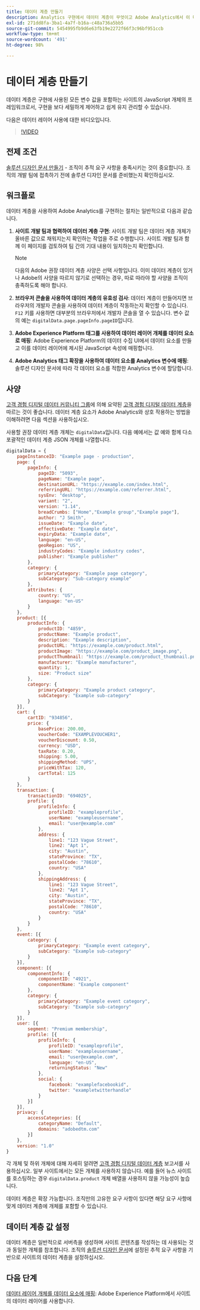 ```yaml
---
title: 데이터 계층 만들기
description: Analytics 구현에서 데이터 계층이 무엇이고 Adobe Analytics에서 이 데이터 계층을 사용하여 변수를 매핑하는 방법을 알아봅니다.
exl-id: 271dd8fa-3ba1-4a7f-b16a-c48a736a5bb5
source-git-commit: 5454995fb9d6e63fb19e2272f66f3c96bf951ccb
workflow-type: tm+mt
source-wordcount: '491'
ht-degree: 98%

---
```


# 데이터 계층 만들기

데이터 계층은 구현에 사용된 모든 변수 값을 포함하는 사이트의 JavaScript 개체의 프레임워크로서, 구현을 보다 세밀하게 제어하고 쉽게 유지 관리할 수 있습니다.

다음은 데이터 레이어 사용에 대한 비디오입니다.

>[!VIDEO](https://video.tv.adobe.com/v/28775/?quality=12)

## 전제 조건

[솔루션 디자인 문서 만들기](solution-design.md) - 조직이 추적 요구 사항을 충족시키는 것이 중요합니다. 조직의 개발 팀에 접촉하기 전에 솔루션 디자인 문서를 준비했는지 확인하십시오.

## 워크플로

데이터 계층을 사용하여 Adobe Analytics를 구현하는 절차는 일반적으로 다음과 같습니다.

1. **사이트 개발 팀과 협력하여 데이터 계층 구현**: 사이트 개발 팀은 데이터 계층 개체가 올바른 값으로 채워지는지 확인하는 작업을 주로 수행합니다. 사이트 개발 팀과 함께 이 페이지를 검토하여 팀 간의 기대 내용이 일치하는지 확인합니다.

   >[!NOTE]
   >
   >다음의 Adobe 권장 데이터 계층 사양은 선택 사항입니다. 이미 데이터 계층이 있거나 Adobe의 사양을 따르지 않기로 선택하는 경우, 따로 따라야 할 사양을 조직이 충족하도록 해야 합니다.
1. **브라우저 콘솔을 사용하여 데이터 계층의 유효성 검사**: 데이터 계층이 만들어지면 브라우저의 개발자 콘솔을 사용하여 데이터 계층이 작동하는지 확인할 수 있습니다. `F12` 키를 사용하면 대부분의 브라우저에서 개발자 콘솔을 열 수 있습니다. 변수 값의 예는 `digitalData.page.pageInfo.pageID`입니다.
1. **Adobe Experience Platform 태그를 사용하여 데이터 레이어 개체를 데이터 요소로 매핑**: Adobe Experience Platform의 데이터 수집 UI에서 데이터 요소를 만들고 이를 데이터 레이어에 제시된 JavaScript 속성에 매핑합니다.
1. **Adobe Analytics 태그 확장을 사용하여 데이터 요소를 Analytics 변수에 매핑**: 솔루션 디자인 문서에 따라 각 데이터 요소를 적합한 Analytics 변수에 할당합니다.

## 사양

[고객 경험 디지털 데이터 커뮤니티 그룹](https://www.w3.org/community/custexpdata/)에 의해 요약된 [고객 경험 디지털 데이터 계층](https://www.w3.org/2013/12/ceddl-201312.pdf)을 따르는 것이 좋습니다. 데이터 계층 요소가 Adobe Analytics와 상호 작용하는 방법을 이해하려면 다음 섹션을 사용하십시오.

사용할 권장 데이터 계층 개체는 `digitalData`입니다. 다음 예에서는 값 예와 함께 다소 포괄적인 데이터 계층 JSON 개체를 나열합니다.

```js
digitalData = {
    pageInstanceID: "Example page - production",
    page: {
        pageInfo: {
            pageID: "5093",
            pageName: "Example page",
            destinationURL: "https://example.com/index.html",
            referringURL: "https://example.com/referrer.html",
            sysEnv: "desktop",
            variant: "2",
            version: "1.14",
            breadCrumbs: ["Home","Example group","Example page"],
            author: "J Smith",
            issueDate: "Example date",
            effectiveDate: "Example date",
            expiryData: "Example date",
            language: "en-US",
            geoRegion: "US",
            industryCodes: "Example industry codes",
            publisher: "Example publisher"
        },
        category: {
            primaryCategory: "Example page category",
            subCategory: "Sub-category example"
        },
        attributes: {
            country: "US",
            language: "en-US"
        }
    },
    product: [{
        productInfo: {
            productID: "4859",
            productName: "Example product",
            description: "Example description",
            productURL: "https://example.com/product.html",
            productImage: "https://example.com/product_image.png",
            productThumbnail: "https://example.com/product_thumbnail.png",
            manufacturer: "Example manufacturer",
            quantity: 1,
            size: "Product size"
        },
        category: {
            primaryCategory: "Example product category",
            subCategory: "Example sub-category"
        }
    }],
    cart: {
        cartID: "934856",
        price: {
            basePrice: 200.00,
            voucherCode: "EXAMPLEVOUCHER1",
            voucherDiscount: 0.50,
            currency: "USD",
            taxRate: 0.20,
            shipping: 5.00,
            shippingMethod: "UPS",
            priceWithTax: 120,
            cartTotal: 125
        }
    },
    transaction: {
        transactionID: "694025",
        profile: {
            profileInfo: {
                profileID: "exampleprofile",
                userName: "exampleusername",
                email: "user@example.com"
            },
            address: {
                line1: "123 Vague Street",
                line2: "Apt 1",
                city: "Austin",
                stateProvince: "TX",
                postalCode: "78610",
                country: "USA"
            },
            shippingAddress: {
                line1: "123 Vague Street",
                line2: "Apt 1",
                city: "Austin",
                stateProvince: "TX",
                postalCode: "78610",
                country: "USA"
            }
        }
    },
    event: [{
        category: {
            primaryCategory: "Example event category",
            subCategory: "Example sub-category"
        }
    }],
    component: [{
        componentInfo: {
            componentID: "4921",
            componentName: "Example component"
        },
        category: {
            primaryCategory: "Example event category",
            subCategory: "Example sub-category"
        }
    }],
    user: [{
        segment: "Premium membership",
        profile: [{
            profileInfo: {
                profileID: "exampleprofile",
                userName: "exampleusername",
                email: "user@example.com",
                language: "en-US",
                returningStatus: "New"
            },
            social: {
                facebook: "examplefacebookid",
                twitter: "exampletwitterhandle"
            }
        }]
    }],
    privacy: {
        accessCategories: [{
            categoryName: "Default",
            domains: "adobedtm.com"
        }]
    },
    version: "1.0"
}
```

각 개체 및 하위 개체에 대해 자세히 알려면 [고객 경험 디지털 데이터 계층](https://www.w3.org/2013/12/ceddl-201312.pdf) 보고서를 사용하십시오. 일부 사이트에서는 모든 개체를 사용하지 않습니다. 예를 들어 뉴스 사이트를 호스팅하는 경우 `digitalData.product` 개체 배열을 사용하지 않을 가능성이 높습니다.

데이터 계층은 확장 가능합니다. 조직만의 고유한 요구 사항이 있다면 해당 요구 사항에 맞게 데이터 계층에 개체를 포함할 수 있습니다.

## 데이터 계층 값 설정

데이터 계층은 일반적으로 서버측을 생성하며 사이트 콘텐츠를 작성하는 데 사용되는 것과 동일한 개체를 참조합니다. 조직의 [솔루션 디자인 문서](solution-design.md)에 설정된 추적 요구 사항을 기반으로 사이트의 데이터 계층을 설정하십시오.

## 다음 단계

[데이터 레이어 개체를 데이터 요소에 매핑](../launch/layer-to-elements.md): Adobe Experience Platform에서 사이트의 데이터 레이어를 사용합니다.
